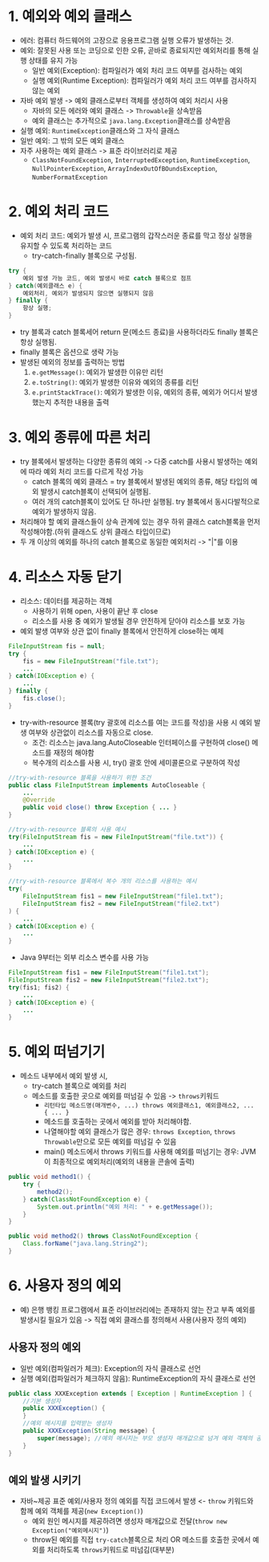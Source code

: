 # 1. 예외와 예외 클래스
- 에러: 컴퓨터 하드웨어의 고장으로 응용프로그램 실행 오류가 발생하는 것.
- 예외: 잘못된 사용 또는 코딩으로 인한 오류, 곧바로 종료되지만 예외처리를 통해 실행 상태를 유지 가능
  - 일반 예외(Exception): 컴파일러가 예외 처리 코드 여부를 검사하는 예외
  - 실행 예외(Runtime Exception): 컴파일러가 예외 처리 코드 여부를 검사하지 않는 예외
- 자바 예외 발생 -> 예외 클래스로부터 객체를 생성하여 예외 처리시 사용
  - 자바의 모든 에러와 예외 클래스 -> `Throwable`을 상속받음
  - 예외 클래스는 추가적으로 `java.lang.Exception`클래스를 상속받음
- 실행 예외: `RuntimeException`클래스와 그 자식 클래스
- 일반 예외: 그 밖의 모든 예외 클래스
- 자주 사용하는 예외 클래스 -> 표준 라이브러리로 제공
  - `ClassNotFoundException`, `InterruptedException`, `RuntimeException`, `NullPointerException`, `ArrayIndexOutOfBOundsException`, `NumberFormatException`
# 2. 예외 처리 코드
- 예외 처리 코드: 예외가 발생 시, 프로그램의 갑작스러운 종료를 막고 정상 실행을 유지할 수 있도록 처리하는 코드
  - try-catch-finally 블록으로 구성됨.
```java
try {
    예외 발생 가능 코드, 예외 발생시 바로 catch 블록으로 점프
} catch(예외클래스 e) {
    예외처리, 예외가 발생되지 않으면 실행되지 않음
} finally {
    항상 실행;
}
```
- try 블록과 catch 블록세어 return 문(메소드 종료)을 사용하더라도 finally 블록은 항상 실행됨.
- finally 블록은 옵션으로 생략 가능
- 발생된 예외의 정보를 출력하는 방법
  1. `e.getMessage()`: 예외가 발생한 이유만 리턴
  2. `e.toString()`: 예외가 발생한 이유와 예외의 종류를 리턴
  3. `e.printStackTrace()`: 예외가 발생한 이유, 예외의 종류, 예외가 어디서 발생했는지 추적한 내용을 출력
# 3. 예외 종류에 따른 처리
- try 블록에서 발생하는 다양한 종류의 예외 -> 다중 catch를 사용시 발생하는 예외에 따라 예외 처리 코드를 다르게 작성 가능
  - catch 블록의 예외 클래스 = try 블록에서 발생된 예외의 종류, 해당 타입의 예외 발생시 catch블록이 선택되어 실행됨.
  - 여러 개의 catch블록이 있어도 단 하나만 실행됨. try 블록에서 동시다발적으로 예외가 발생하지 않음. 
- 처리해야 할 예외 클래스들이 상속 관계에 있는 경우 하위 클래스 catch블록을 먼저 작성해야함.(하위 클래스도 상위 클래스 타입이므로)
- 두 개 이상의 예외를 하나의 catch 블록으로 동일한 예외처리 -> "|"를 이용
# 4. 리소스 자동 닫기
- 리소스: 데이터를 제공하는 객체
  - 사용하기 위해 open, 사용이 끝난 후 close
  - 리소스를 사용 중 예외가 발생될 경우 안전하게 닫아야 리소스를 보호 가능
- 예외 발생 여부와 상관 없이 finally 블록에서 안전하게 close하는 예제
```java
FileInputStream fis = null;
try {
    fis = new FileInputStream("file.txt");
    ...
} catch(IOException e) {
    ...
} finally {
    fis.close();
}
```
- try-with-resource 블록(try 괄호에 리소스를 여는 코드를 작성)을 사용 시 예외 발생 여부와 상관없이 리소스를 자동으로 close.
  - 조건: 리소스는 java.lang.AutoCloseable 인터페이스를 구현하여 close() 메소드를 재정의 해야함
  - 복수개의 리소스를 사용 시, try() 괄호 안에 세미콜론으로 구분하여 작성
```java
//try-with-resource 블록을 사용하기 위한 조건
public class FileInputStream implements AutoCloseable {
    ...
    @Override
    public void close() throw Exception { ... }
}

//try-with-resource 블록의 사용 예시
try(FileInputStream fis = new FileInputStream("file.txt")) {
    ...
} catch(IOException e) {
    ...
}

//try-with-resource 블록에서 복수 개의 리소스를 사용하는 예시
try(
    FileInputStream fis1 = new FileInputStream("file1.txt");
    FileInputStream fis2 = new FileInputStream("file2.txt")
) {
    ...
} catch(IOException e) {
    ...
}
```
- Java 9부터는 외부 리소스 변수를 사용 가능
```java
FileInputStream fis1 = new FileInputStream("file1.txt");
FileInputStream fis2 = new FileInputStream("file2.txt");
try(fis1; fis2) {
    ...
} catch(IOException e) {
    ...
}
```
# 5. 예외 떠넘기기
- 메소드 내부에서 예외 발생 시,
  - try-catch 블록으로 예외를 처리
  - 메소드를 호출한 곳으로 예외를 떠넘길 수 있음 -> `throws`키워드
    - `리턴타입 메소드명(매개변수, ...) throws 예외클래스1, 예외클래스2, ... { ... }`
    - 메소드를 호출하는 곳에서 예외를 받아 처리해야함.
    - 나열해야할 예외 클래스가 많은 경우: `throws Exception`, `throws Throwable`만으로 모든 예외를 떠넘길 수 있음
    - main() 메소드에서 throws 키워드를 사용해 예외를 떠넘기는 경우: JVM이 최종적으로 예외처리(예외의 내용을 콘솔에 출력)
```java
public void method1() {
    try {
        method2();
    } catch(ClassNotFoundException e) {
        System.out.println("예외 처리: " + e.getMessage());
    }
}

public void method2() throws ClassNotFoundException {
    Class.forName("java.lang.String2");
}
```
# 6. 사용자 정의 예외
- 예) 은행 뱅킹 프로그램에서 표준 라이브러리에는 존재하지 않는 잔고 부족 예외를 발생시킬 필요가 있음 -> 직접 예외 클래스를 정의해서 사용(사용자 정의 예외)
## 사용자 정의 예외
- 일반 예외(컴파일러가 체크): Exception의 자식 클래스로 선언
- 실행 예외(컴파일러가 체크하지 않음): RuntimeException의 자식 클래스로 선언
```java
public class XXXException extends [ Exception | RuntimeException ] {
    //기본 생성자
    public XXXException() {
    }
    //예외 메시지를 입력받는 생성자
    public XXXException(String message) { 
        super(message); //예외 메시지는 부모 생성자 매개값으로 넘겨 예외 객체의 공통 메소드인 getMessage()의 리턴값으로 사용.
    }
}
```
## 예외 발생 시키기
- 자바~제공 표준 예외/사용자 정의 예외를 직접 코드에서 발생 <- `throw` 키워드와 함께 예외 객체를 제공(`new Exception()`)
  - 예외 원인 메시지를 제공하려면 생성자 매개값으로 전달(`throw new Exception("예외메시지")`)
  - throw된 예외를 직접 `try-catch`블록으로 처리 OR 메소드를 호출한 곳에서 예외를 처리하도록 `throws`키워드로 떠넘김(대부분)